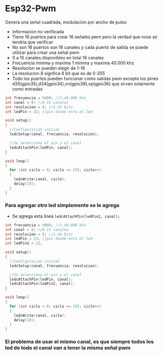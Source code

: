 # Esp32-Pwm
Genera una señal cuadrada, modulacion por ancho de pulso

* Informacion no verificada
* Tiene 16 puertos para crear 16 señales pwm pero la verdad que nose se tendria que verificar
* No son 16 puertos son 16 canales y cada puerto de salida se puede utilizar para crear una señal pwm
* 0 a 15 canales disponibles en total 16 canales
* Frecuencia minima y maxima 1 minima y maxima 40.000 khz
* Resolucion se pueden elegir de 1-16
* La resolucion 8 signfica 8 bit que es de 0-255
* Todo los puertos pueden funcionar como salidas pwm excepto los pines d35(gpio35),d34(gpio34),vn(gpio39),vp(gpio36) que sirven solamente como entradas

```c++
int frecuencia = 5000; //1-40.000 khz
int canal = 0; //0-15 canales
int resolucion = 8; //1-16 bits
int ledPin = 23; //pin donde esta el led

void setup()
{
  //Configuracion inicial
  ledcSetup(canal, frecuencia, resolucion);

  //Se selecciona el pin y el canal
  ledcAttachPin(ledPin, canal);
}

void loop()
{
  for (int ciclo = 0; ciclo <= 255; ciclo++)
  {
    ledcWrite(canal, ciclo);
    delay(10);
  }
}
```
### Para agregar otro led simplemente se le agrega 
* Se agrega esta linea ```ledcAttachPin(ledPin2, canal); ```

```c++
int frecuencia = 5000; //1-40.000 khz
int canal = 0; //0-15 canales
int resolucion = 8; //1-16 bits
int ledPin = 23; //pin donde esta el led
int ledPin2 = 22;

void setup()
{
  //Configuracion inicial
  ledcSetup(canal, frecuencia, resolucion);

  //Se selecciona el pin y el canal
  ledcAttachPin(ledPin, canal);
  ledcAttachPin(ledPin2, canal);
}

void loop()
{
  for (int ciclo = 0; ciclo <= 255; ciclo++)
  {
    ledcWrite(canal, ciclo);
    delay(10);
  }
}
```
### El problema de usar el mismo canal, es que siempre todos los led de todo el canal van a tener la misma señal pwm 
